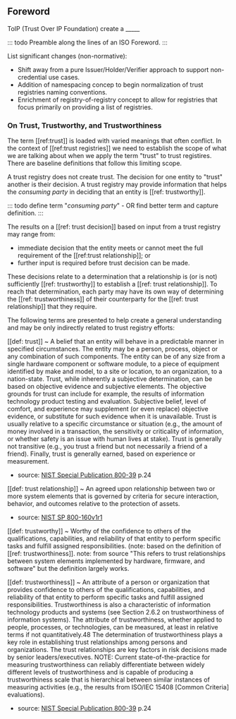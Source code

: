 
[//]: # (::: forewordtitle)

[//]: # (Foreword)

[//]: # (:::)

[//]: # (\newpage)


## Foreword

ToIP (Trust Over IP Foundation) create a _____ 

::: todo 
Preamble along the lines of an ISO Foreword.
:::

List significant changes (non-normative):

* Shift away from a pure Issuer/Holder/Verifier approach to support non-credential use cases.
* Addition of namespacing concep to begin normalization of trust registries naming conventions.
* Enrichment of registry-of-registry concept to allow for registries that focus primarily on providing a list of registries.

### On Trust, Trustworthy, and Trustworthiness

The term [[ref:trust]] is loaded with varied meanings that often conflict. In the context of [[ref:trust registries]] we need to establish the scope of what we are talking about when we apply the term "trust" to trust registires. There are baseline definitions that follow this limiting scope. 

A trust registry does not create trust. The decision for one entity to "trust" another is their decision. A trust registry may provide information that helps the *consuming party*  in deciding that an entity is [[ref: trustworthy]]. 

::: todo 
  define term "*consuming party*" - OR find better term and capture definition.
:::

The results on a [[ref: trust decision]] based on input from a trust registry may range from:
* immediate decision that the entity meets or cannot meet the full requirement of the [[ref:trust relationship]]; or
* further input is required before trust decision can be made. 

These decisions relate to a determination that a relationship is (or is not) sufficiently [[ref: trustworthy]] to establish a [[ref: trust relationship]]. To reach that determination, each party may have its own way of determining the [[ref: trustworthiness]] of their counterparty for the [[ref: trust relationship]] that they require.

The following terms are presented to help create a general understanding and may be only indirectly related to trust registry efforts:

[[def: trust]]
~ A belief that an entity will behave in a predictable manner in specified circumstances. The entity may be a person, process, object or any combination of such components. The entity can be of any size from a single hardware component or software module, to a piece of equipment identified by make and model, to a site or location, to an organization, to a nation-state. Trust, while inherently a subjective determination, can be based on objective evidence and subjective elements. The objective grounds for trust can include for example, the results of information technology product testing and evaluation. Subjective belief, level of comfort, and experience may supplement (or even replace) objective evidence, or substitute for such evidence when it is unavailable. Trust is usually relative to a specific circumstance or situation (e.g., the amount of money involved in a transaction, the sensitivity or criticality of information, or whether safety is an issue with human lives at stake). Trust is generally not transitive (e.g., you trust a friend but not necessarily a friend of a friend). Finally, trust is generally earned, based on experience or measurement.
- source: [NIST Special Publication 800-39](https://nvlpubs.nist.gov/nistpubs/Legacy/SP/nistspecialpublication800-39.pdf) p.24

[[def: trust relationship]]
~ An agreed upon relationship between two or more system elements that is governed by criteria for secure interaction, behavior, and outcomes relative to the protection of assets.
- source: [NIST SP 800-160v1r1](https://nvlpubs.nist.gov/nistpubs/SpecialPublications/NIST.SP.800-160v1r1.pdf)

[[def: trustworthy]]
~ Worthy of the confidence to others of the qualifications, capabilities, and reliability of that entity to perform specific tasks and fulfill assigned responsibilities. (note: based on the definition of [[ref: trustworthiness]]. note: from source "This refers to trust relationships between system elements implemented by hardware, firmware, and software" but the definition largely works.

[[def: trustworthiness]]
~ An attribute of a person or organization that provides confidence to others of the qualifications, capabilities, and reliability of that entity to perform specific tasks and fulfill assigned responsibilities. Trustworthiness is also a characteristic of information technology products and systems (see Section 2.6.2 on trustworthiness of information systems). The attribute of trustworthiness, whether applied to people, processes, or technologies, can be measured, at least in relative terms if not quantitatively.48 The determination of trustworthiness plays a key role in establishing trust relationships among persons and organizations. The trust relationships are key factors in risk decisions made by senior leaders/executives. NOTE: Current state-of-the-practice for measuring trustworthiness can reliably differentiate between widely different levels of trustworthiness and is capable of producing a trustworthiness scale that is hierarchical between similar instances of measuring activities (e.g., the results from ISO/IEC 15408 [Common Criteria] evaluations). 
- source: [NIST Special Publication 800-39](https://nvlpubs.nist.gov/nistpubs/Legacy/SP/nistspecialpublication800-39.pdf) p.24
